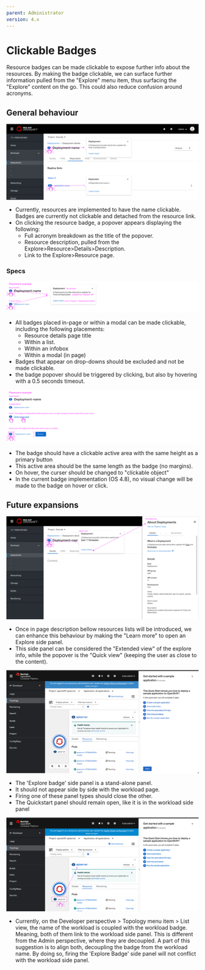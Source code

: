 ```yaml
---
parent: Administrator
version: 4.x
---
```


# Clickable Badges

Resource badges can be made clickable to expose further info about the resources.
By making the badge clickable, we can surface further information pulled from the "Explore" menu item, thus surfacing the "Explore" content on the go.
This could also reduce confusion around acronyms.



## General behaviour
![Clicking on a badge](img/Clickable-Badge-00.png)
* Currently, resources are implemented to have the name clickable. Badges are currently not clickable and detached from the resource link.    
* On clicking the resource badge, a popover appears displaying the following:
  * Full acronym breakdown as the title of the popover.
  * Resource description, pulled from the Explore>Resource>Details>Description.
  * Link to the Explore>Resource page.

### Specs

![img](img/Clickable-Badge-02.png)
* All badges placed in-page or within a modal can be made clickable, including the following placements:
  * Resource details page title
  * Within a list.
  * Within an infobox
  * Within a modal (in page)
* Badges that appear on drop-downs should be excluded and not be made clickable.
* the badge popover should be triggered by clicking, but also by hovering with a 0.5 seconds timeout.

![img](img/Clickable-Badge-01.png)
* The badge should have a clickable active area with the same height as a primary button
* This active area should be the same length as the badge (no margins).
* On hover, the curser should be changed to "clickable object"
* In the current badge implementation (OS 4.8), no visual change will be made to the badge on hover or click.


## Future expansions
![img](img/Clickable-Badge-03.png)
* Once in page description bellow resources lists will be introduced, we can enhance this behaviour by making the "Learn more" to open an Explore side panel.
* This side panel can be considered the "Extended view" of  the explore info, while the popover is the "Quick view" (keeping the user as close to the content).

![img](img/Clickable-Badge-04.jpg)
* The 'Explore badge' side panel is a stand-alone panel.
* It should not appear side by side with the workload page.
* Firing one of these panel types should close the other.
* The Quickstart panel should remain open, like it is in the workload side panel

![img](img/Clickable-Badge-04.png)
* Currently, on the Developer perspective > Topology menu item > List view, the name of the workload is coupled with the workload badge. Meaning, both of them link to the workload side panel.
This is different from the Admin perspective, where they are decoupled.
A part of this suggestion is to align both, decoupling the badge from the workload name.
By doing so, firing the 'Explore Badge' side panel will not conflict with the workload side panel.
